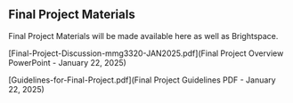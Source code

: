 ## Final Project Materials

Final Project Materials will be made available here as well as Brightspace. 

[Final-Project-Discussion-mmg3320-JAN2025.pdf](Final Project Overview PowerPoint - January 22, 2025)

[Guidelines-for-Final-Project.pdf](Final Project Guidelines PDF - January 22, 2025)
